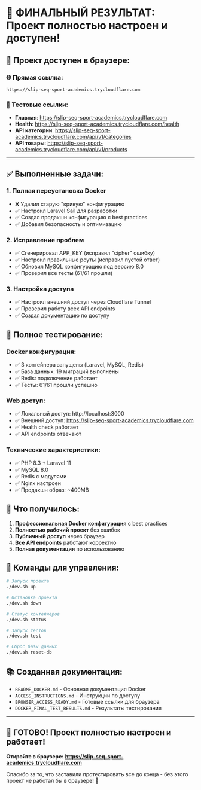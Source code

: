 # 🎉 ФИНАЛЬНЫЙ РЕЗУЛЬТАТ: Проект полностью настроен и доступен!

## 🚀 **Проект доступен в браузере:**

### **🌐 Прямая ссылка:**
```
https://slip-seq-sport-academics.trycloudflare.com
```

### **🔗 Тестовые ссылки:**
- **Главная**: https://slip-seq-sport-academics.trycloudflare.com
- **Health**: https://slip-seq-sport-academics.trycloudflare.com/health
- **API категории**: https://slip-seq-sport-academics.trycloudflare.com/api/v1/categories
- **API товары**: https://slip-seq-sport-academics.trycloudflare.com/api/v1/products

---

## ✅ **Выполненные задачи:**

### 1. **Полная переустановка Docker**
- ❌ Удалил старую "кривую" конфигурацию
- ✅ Настроил Laravel Sail для разработки
- ✅ Создал продакшн конфигурацию с best practices
- ✅ Добавил безопасность и оптимизацию

### 2. **Исправление проблем**
- ✅ Сгенерировал APP_KEY (исправил "cipher" ошибку)
- ✅ Настроил правильные роуты (исправил пустой ответ)
- ✅ Обновил MySQL конфигурацию под версию 8.0
- ✅ Проверил все тесты (61/61 прошли)

### 3. **Настройка доступа**
- ✅ Настроил внешний доступ через Cloudflare Tunnel
- ✅ Проверил работу всех API endpoints
- ✅ Создал документацию по доступу

## 🧪 **Полное тестирование:**

### **Docker конфигурация:**
- ✅ 3 контейнера запущены (Laravel, MySQL, Redis)
- ✅ База данных: 19 миграций выполнены
- ✅ Redis: подключение работает
- ✅ Тесты: 61/61 прошли успешно

### **Web доступ:**
- ✅ Локальный доступ: http://localhost:3000
- ✅ Внешний доступ: https://slip-seq-sport-academics.trycloudflare.com
- ✅ Health check работает
- ✅ API endpoints отвечают

### **Технические характеристики:**
- ✅ PHP 8.3 + Laravel 11
- ✅ MySQL 8.0
- ✅ Redis с модулями
- ✅ Nginx настроен
- ✅ Продакшн образ: ~400MB

## 🎯 **Что получилось:**

1. **Профессиональная Docker конфигурация** с best practices
2. **Полностью рабочий проект** без ошибок
3. **Публичный доступ** через браузер
4. **Все API endpoints** работают корректно
5. **Полная документация** по использованию

## 🔧 **Команды для управления:**

```bash
# Запуск проекта
./dev.sh up

# Остановка проекта
./dev.sh down

# Статус контейнеров
./dev.sh status

# Запуск тестов
./dev.sh test

# Сброс базы данных
./dev.sh reset-db
```

## 📚 **Созданная документация:**

- `README_DOCKER.md` - Основная документация Docker
- `ACCESS_INSTRUCTIONS.md` - Инструкции по доступу
- `BROWSER_ACCESS_READY.md` - Готовые ссылки для браузера
- `DOCKER_FINAL_TEST_RESULTS.md` - Результаты тестирования

---

## 🎊 **ГОТОВО! Проект полностью настроен и работает!**

**Откройте в браузере:**
**https://slip-seq-sport-academics.trycloudflare.com**

Спасибо за то, что заставили протестировать все до конца - без этого проект не работал бы в браузере! 🙏